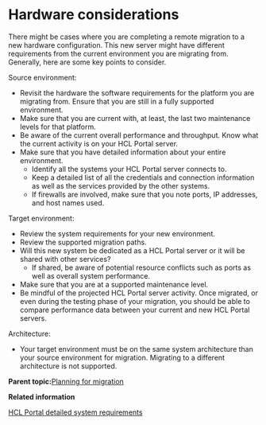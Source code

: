 # Hardware considerations

There might be cases where you are completing a remote migration to a new hardware configuration. This new server might have different requirements from the current environment you are migrating from. Generally, here are some key points to consider.

Source environment:

-   Revisit the hardware the software requirements for the platform you are migrating from. Ensure that you are still in a fully supported environment.
-   Make sure that you are current with, at least, the last two maintenance levels for that platform.
-   Be aware of the current overall performance and throughput. Know what the current activity is on your HCL Portal server.
-   Make sure that you have detailed information about your entire environment.
    -   Identify all the systems your HCL Portal server connects to.
    -   Keep a detailed list of all the credentials and connection information as well as the services provided by the other systems.
    -   If firewalls are involved, make sure that you note ports, IP addresses, and host names used.

Target environment:

-   Review the system requirements for your new environment.
-   Review the supported migration paths.
-   Will this new system be dedicated as a HCL Portal server or it will be shared with other services?
    -   If shared, be aware of potential resource conflicts such as ports as well as overall system performance.
-   Make sure that you are at a supported maintenance level.
-   Be mindful of the projected HCL Portal server activity. Once migrated, or even during the testing phase of your migration, you should be able to compare performance data between your current and new HCL Portal servers.

Architecture:

-   Your target environment must be on the same system architecture than your source environment for migration. Migrating to a different architecture is not supported.

**Parent topic:**[Planning for migration](../plan/mig_plan.md)

**Related information**  


[HCL Portal detailed system requirements](https://support.hcltechsw.com/csm?id=kb_article&sysparm_article=KB0013514&sys_kb_id=ba230c701b983c50f37655352a4bcb29)

